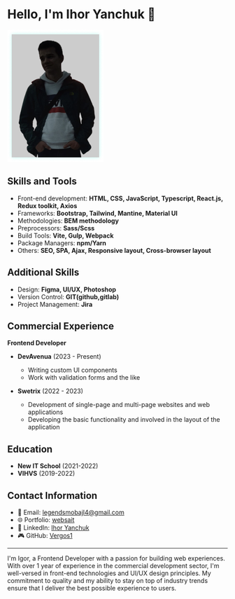 # Hello, I'm Ihor Yanchuk 👋

![Ihor Yanchuk](image/my-image.png)

## Skills and Tools
- Front-end development: **HTML, CSS, JavaScript, Typescript, React.js, Redux toolkit, Axios**
- Frameworks: **Bootstrap, Tailwind, Mantine, Material UI**
- Methodologies: **BEM methodology**
- Preprocessors: **Sass/Scss**
- Build Tools: **Vite, Gulp, Webpack**
- Package Managers: **npm/Yarn**
- Others: **SEO, SPA, Ajax, Responsive layout, Cross-browser layout**

## Additional Skills
- Design: **Figma, UI/UX, Photoshop**
- Version Control: **GIT(github,gitlab)**
- Project Management: **Jira**

## Commercial Experience
**Frontend Developer**
- **DevAvenua** (2023 - Present)
    - Writing custom UI components
    - Work with validation forms and the like

- **Swetrix** (2022 - 2023)
    - Development of single-page and multi-page websites and web applications
    - Developing the basic functionality and involved in the layout of the application

## Education
- **New IT School** (2021-2022)
- **VIHVS** (2019-2022)

## Contact Information
- 📧 Email: [legendsmobajl4@gmail.com](mailto:legendsmobajl4@gmail.com)
- 🌐 Portfolio: [websait](http://yanchuk.vinnytsia.ua/)
- 💼 LinkedIn: [Ihor Yanchuk](https://www.linkedin.com/in/ihor-yanchuk-248a64268/edit/forms/intro/new/?profileFormEntryPoint=PROFILE_SECTION)
- 🎮 GitHub: [Vergos1](https://github.com/Vergos1)
  

---

I'm Igor, a Frontend Developer with a passion for building web experiences. With over 1 year of experience in the commercial development sector, I'm well-versed in front-end technologies and UI/UX design principles. My commitment to quality and my ability to stay on top of industry trends ensure that I deliver the best possible experience to users.

